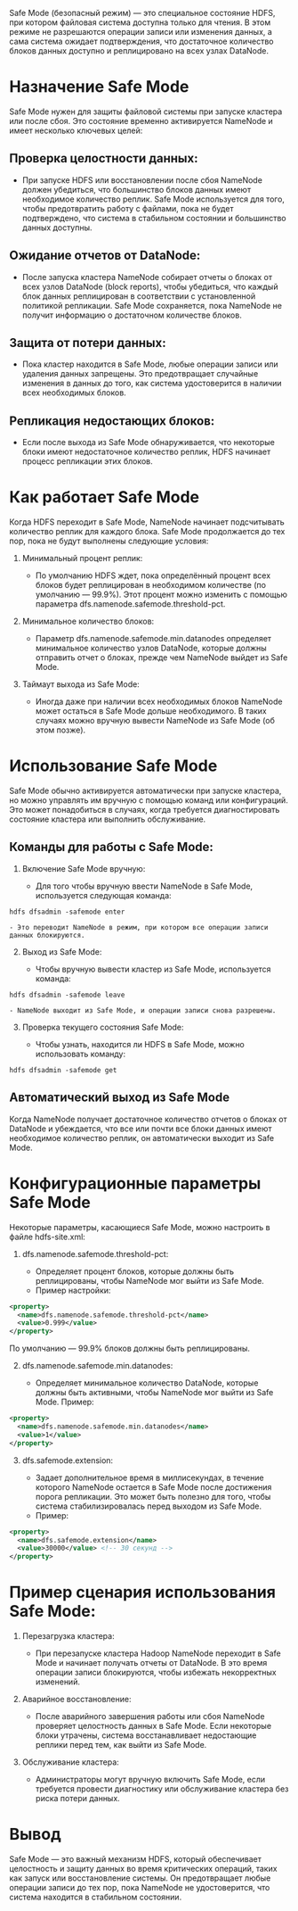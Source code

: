 Safe Mode (безопасный режим) — это специальное состояние HDFS, при котором файловая система доступна только для чтения. В этом режиме не разрешаются операции записи или изменения данных, а сама система ожидает подтверждения, что достаточное количество блоков данных доступно и реплицировано на всех узлах DataNode.

# Назначение Safe Mode

Safe Mode нужен для защиты файловой системы при запуске кластера или после сбоя. Это состояние временно активируется NameNode и имеет несколько ключевых целей:

## Проверка целостности данных:

- При запуске HDFS или восстановлении после сбоя NameNode должен убедиться, что большинство блоков данных имеют необходимое количество реплик. Safe Mode используется для того, чтобы предотвратить работу с файлами, пока не будет подтверждено, что система в стабильном состоянии и большинство данных доступны.

## Ожидание отчетов от DataNode:

- После запуска кластера NameNode собирает отчеты о блоках от всех узлов DataNode (block reports), чтобы убедиться, что каждый блок данных реплицирован в соответствии с установленной политикой репликации. Safe Mode сохраняется, пока NameNode не получит информацию о достаточном количестве блоков.

## Защита от потери данных:

- Пока кластер находится в Safe Mode, любые операции записи или удаления данных запрещены. Это предотвращает случайные изменения в данных до того, как система удостоверится в наличии всех необходимых блоков.

## Репликация недостающих блоков:

- Если после выхода из Safe Mode обнаруживается, что некоторые блоки имеют недостаточное количество реплик, HDFS начинает процесс репликации этих блоков.

# Как работает Safe Mode

Когда HDFS переходит в Safe Mode, NameNode начинает подсчитывать количество реплик для каждого блока. Safe Mode продолжается до тех пор, пока не будут выполнены следующие условия:

1. Минимальный процент реплик:

    - По умолчанию HDFS ждет, пока определённый процент всех блоков будет реплицирован в необходимом количестве (по умолчанию — 99.9%). Этот процент можно изменить с помощью параметра dfs.namenode.safemode.threshold-pct.
2. Минимальное количество блоков:

    - Параметр dfs.namenode.safemode.min.datanodes определяет минимальное количество узлов DataNode, которые должны отправить отчет о блоках, прежде чем NameNode выйдет из Safe Mode.
3. Таймаут выхода из Safe Mode:

    - Иногда даже при наличии всех необходимых блоков NameNode может остаться в Safe Mode дольше необходимого. В таких случаях можно вручную вывести NameNode из Safe Mode (об этом позже).

# Использование Safe Mode

Safe Mode обычно активируется автоматически при запуске кластера, но можно управлять им вручную с помощью команд или конфигураций. Это может понадобиться в случаях, когда требуется диагностировать состояние кластера или выполнить обслуживание.

## Команды для работы с Safe Mode:
1. Включение Safe Mode вручную:

    - Для того чтобы вручную ввести NameNode в Safe Mode, используется следующая команда:
```linux
hdfs dfsadmin -safemode enter
```
    - Это переводит NameNode в режим, при котором все операции записи данных блокируются.

2. Выход из Safe Mode:

    - Чтобы вручную вывести кластер из Safe Mode, используется команда:
```linux
hdfs dfsadmin -safemode leave
```
    - NameNode выходит из Safe Mode, и операции записи снова разрешены.

3. Проверка текущего состояния Safe Mode:

    - Чтобы узнать, находится ли HDFS в Safe Mode, можно использовать команду:
```linux
hdfs dfsadmin -safemode get
```

## Автоматический выход из Safe Mode

Когда NameNode получает достаточное количество отчетов о блоках от DataNode и убеждается, что все или почти все блоки данных имеют необходимое количество реплик, он автоматически выходит из Safe Mode.

# Конфигурационные параметры Safe Mode

Некоторые параметры, касающиеся Safe Mode, можно настроить в файле hdfs-site.xml:

1. dfs.namenode.safemode.threshold-pct:

    - Определяет процент блоков, которые должны быть реплицированы, чтобы NameNode мог выйти из Safe Mode.
    - Пример настройки:
```xml
<property>
  <name>dfs.namenode.safemode.threshold-pct</name>
  <value>0.999</value>
</property>
```
 По умолчанию — 99.9% блоков должны быть реплицированы.

2. dfs.namenode.safemode.min.datanodes:

    - Определяет минимальное количество DataNode, которые должны быть активными, чтобы NameNode мог выйти из Safe Mode.
Пример:
```xml
<property>
  <name>dfs.namenode.safemode.min.datanodes</name>
  <value>1</value>
</property>
```

3. dfs.safemode.extension:

    - Задает дополнительное время в миллисекундах, в течение которого NameNode остается в Safe Mode после достижения порога репликации. Это может быть полезно для того, чтобы система стабилизировалась перед выходом из Safe Mode.
    - Пример:
```xml
<property>
  <name>dfs.safemode.extension</name>
  <value>30000</value> <!-- 30 секунд -->
</property>
```

# Пример сценария использования Safe Mode:
1. Перезагрузка кластера:

    - При перезапуске кластера Hadoop NameNode переходит в Safe Mode и начинает получать отчеты от DataNode. В это время операции записи блокируются, чтобы избежать некорректных изменений.
2. Аварийное восстановление:

    - После аварийного завершения работы или сбоя NameNode проверяет целостность данных в Safe Mode. Если некоторые блоки утрачены, система восстанавливает недостающие реплики перед тем, как выйти из Safe Mode.
3. Обслуживание кластера:

    - Администраторы могут вручную включить Safe Mode, если требуется провести диагностику или обслуживание кластера без риска потери данных.
# Вывод

Safe Mode — это важный механизм HDFS, который обеспечивает целостность и защиту данных во время критических операций, таких как запуск или восстановление системы. Он предотвращает любые операции записи до тех пор, пока NameNode не удостоверится, что система находится в стабильном состоянии.